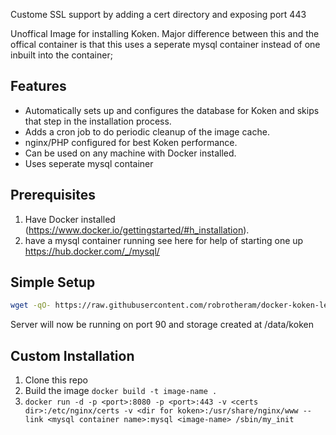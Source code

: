 Custome SSL support by adding a cert directory and exposing port 443

Unoffical Image for installing Koken. Major difference between this and the offical container is that this uses a seperate mysql container instead of one inbuilt into the container;

## Features
* Automatically sets up and configures the database for Koken and skips that step in the installation process.
* Adds a cron job to do periodic cleanup of the image cache.
* nginx/PHP configured for best Koken performance.
* Can be used on any machine with Docker installed.
* Uses seperate mysql container

## Prerequisites
1. Have Docker installed (https://www.docker.io/gettingstarted/#h_installation).
2. have a mysql container running see here for help of starting one up https://hub.docker.com/_/mysql/

## Simple Setup
~~~bash
wget -qO- https://raw.githubusercontent.com/robrotheram/docker-koken-lemp/master/create_koken.sh | sudo bash
~~~
Server will now be running on port 90 and storage created at /data/koken


## Custom Installation
1. Clone this repo
2. Build the image `docker build -t image-name .`
3. `docker run -d -p <port>:8080 -p <port>:443 -v <certs dir>:/etc/nginx/certs -v <dir for koken>:/usr/share/nginx/www --link <mysql container name>:mysql <image-name> /sbin/my_init`
